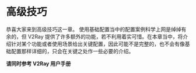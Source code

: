 # 高级技巧

恭喜大家来到高级技巧这一章。
使用基础配置当中的配置案例科学上网是绰绰有余的，但 V2Ray 提供了许多额外的功能，若不利用着实可惜。在本章当中，将介绍针对某个功能或者使用场景给出关键配置，因此可能不是完整的，也不会有像基础配置那样详细的，只会在关键之处作一些必要的介绍。

**请同时参考 V2Ray 用户手册**